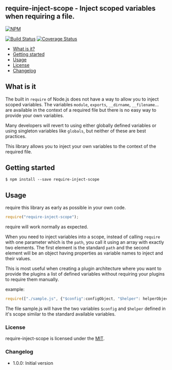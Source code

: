 ## require-inject-scope - Inject scoped variables when requiring a file.

[![NPM](https://nodei.co/npm/require-inject-scope.png?mini=true)](https://nodei.co/npm/require-inject-scope/)

[![Build Status](https://travis-ci.org/ralphv/require-inject-scope.svg?branch=master)](https://travis-ci.org/ralphv/require-inject-scope)
[![Coverage Status](https://coveralls.io/repos/github/ralphv/require-inject-scope/badge.svg?branch=master)](https://coveralls.io/github/ralphv/require-inject-scope?branch=master)
        
* [What is it?](#what-is-it)
* [Getting started](#getting-started)
* [Usage](#usage)
* [License](#License)
* [Changelog](#Changelog)

## What is it

The built in `require` of Node.js does not have a way to allow you to inject scoped variables. 
The variables `module`, `exports`, `__dirname`, `__filename`... are available in the context of a required file but there is no easy way to provide your own variables. 

Many developers will revert to using either globally defined variables or using singleton variables like `globals`, but neither of these are best practices.

This library allows you to inject your own variables to the context of the required file.

## Getting started

    $ npm install --save require-inject-scope

## Usage

require this library as early as possible in your own code.

```javascript
require("require-inject-scope");
```

require will work normally as expected.

When you need to inject variables into a scope, instead of calling `require` with one parameter which 
is the `path`, you call it using an array with exactly two elements. 
The first element is the standard `path` and the second element will be an object having properties as variable names to inject and their values.

This is most useful when creating a plugin architecture where you want to provide the plugins a list of defined variables without requiring your plugins to require them manually.

example:

```javascript
require(["./sample.js", {"$config":configObject, "$helper": helperObject}]);
```

The file sample.js will have the two variables `$config` and `$helper` defined in it's scope similar to the standard available variables.

### License

require-inject-scope is licensed under the [MIT](https://github.com/ralphv/require-inject-scope/raw/master/LICENSE).

### Changelog

* 1.0.0: Initial version
